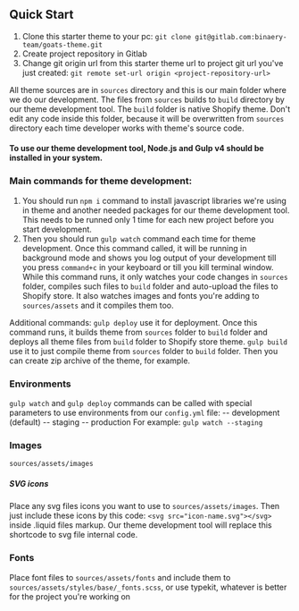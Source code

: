 ## Quick Start
1) Clone this starter theme to your pc: `git clone git@gitlab.com:binaery-team/goats-theme.git`
2) Create project repository in Gitlab
3) Change git origin url from this starter theme url to project git url you've just created: `git remote set-url origin <project-repository-url>`

All theme sources are in `sources` directory and this is our main folder where we do our development.
The files from `sources` builds to `build` directory by our theme development tool. The `build` folder is native Shopify theme. Don't edit any code inside this folder, because it will be overwritten from `sources` directory each time developer works with theme's source code. 


#### To use our theme development tool, Node.js and Gulp v4 should be installed in your system.

### Main commands for theme development:
1) You should run `npm i` command to install javascript libraries we're using in theme and another needed packages for our theme development tool. This needs to be runned only 1 time for each new project before you start development.
2) Then you should run `gulp watch` command each time for theme development. Once this command called, it will be running in background mode and shows you log output of your development till you press `command+c` in your keyboard or till you kill terminal window. While this command runs, it only watches your code changes in `sources` folder, compiles such files to `build` folder and auto-upload the files to Shopify store. It also watches images and fonts you're adding to `sources/assets` and it compiles them too.

Additional commands:
`gulp deploy` use it for deployment. Once this command runs, it builds theme from `sources` folder to `build` folder and deploys all theme files from `build` folder to Shopify store theme.
`gulp build` use it to just compile theme from `sources` folder to `build` folder. Then you can create zip archive of the theme, for example.


### Environments
`gulp watch` and `gulp deploy` commands can be called with special parameters to use environments from our `config.yml` file:
-- development (default)
-- staging
-- production
For example: `gulp watch --staging`


### Images
`sources/assets/images`

##### SVG icons
Place any svg files icons you want to use to `sources/assets/images`. Then just include these icons by this code: `<svg src="icon-name.svg"></svg>` inside .liquid files markup. Our theme development tool will replace this shortcode to svg file internal code.


### Fonts
Place font files to `sources/assets/fonts` and include them to `sources/assets/styles/base/_fonts.scss`, or use typekit, whatever is better for the project you're working on